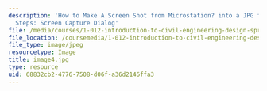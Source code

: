 ```yaml
---
description: 'How to Make A Screen Shot from Microstation? into a JPG file In 4 Easy
  Steps: Screen Capture Dialog'
file: /media/courses/1-012-introduction-to-civil-engineering-design-spring-2002/68832cb247767508d06fa36d2146ffa3_image4.jpg
file_location: /coursemedia/1-012-introduction-to-civil-engineering-design-spring-2002/68832cb247767508d06fa36d2146ffa3_image4.jpg
file_type: image/jpeg
resourcetype: Image
title: image4.jpg
type: resource
uid: 68832cb2-4776-7508-d06f-a36d2146ffa3
---
```

